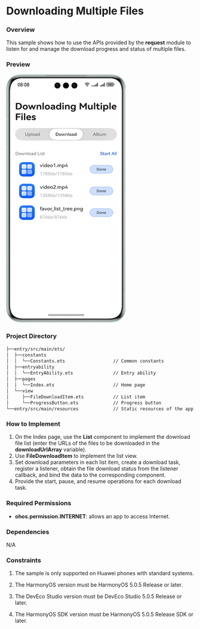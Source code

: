 # Downloading Multiple Files

### Overview

This sample shows how to use the APIs provided by the **request** module to listen for and manage the download progress and status of multiple files.

### Preview
![](./screenshots/device/download_EN.png)

### Project Directory

```
├──entry/src/main/ets/
│  ├──constants
│  │  └──Constants.ets                  // Common constants
│  ├──entryability
│  │  └──EntryAbility.ets               // Entry ability
│  ├──pages                 
│  │  └──Index.ets                      // Home page
│  └──view     
│     ├──FileDownloadItem.ets           // List item            
│     └──ProgressButton.ets             // Progress button
└──entry/src/main/resources             // Static resources of the app
```

### How to Implement

1. On the Index page, use the **List** component to implement the download file list (enter the URLs of the files to be downloaded in the **downloadUrlArray** variable).
2. Use **FileDownloadItem** to implement the list view.
3. Set download parameters in each list item, create a download task, register a listener, obtain the file download status from the listener callback, and bind the data to the corresponding component.
4. Provide the start, pause, and resume operations for each download task.

### Required Permissions

- **ohos.permission.INTERNET**: allows an app to access Internet.

### Dependencies
N/A

### Constraints

1. The sample is only supported on Huawei phones with standard systems.

2. The HarmonyOS version must be HarmonyOS 5.0.5 Release or later.

3. The DevEco Studio version must be DevEco Studio 5.0.5 Release or later.

4. The HarmonyOS SDK version must be HarmonyOS 5.0.5 Release SDK or later.
